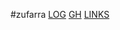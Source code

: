 #zufarra
[LOG](https://github.com/zufarra/os242/blob/main/TXT/mylog.txt)
[GH](https://github.com/zufarra/os242)
[LINKS](https://zufarra.github.io/os242/)
